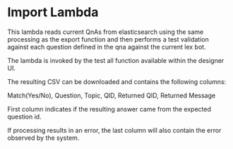 # Import Lambda
This lambda reads current QnAs from elasticsearch using the same processing as the 
export function and then performs a test validation against each question defined in the qna
against the current lex bot.

The lambda is invoked by the test all function available within the designer UI.

The resulting CSV can be downloaded and contains the following columns:

Match(Yes/No), Question, Topic, QID, Returned QID, Returned Message

First column indicates if the resulting answer came from the expected question id. 

If processing results in an error, the last column will also contain the error observed by 
the system. 




